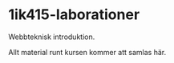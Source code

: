1ik415-laborationer
===================

Webbteknisk introduktion.

Allt material runt kursen kommer att samlas här.